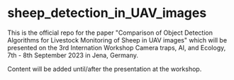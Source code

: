 # sheep_detection_in_UAV_images
This is the official repo for the paper "Comparison of Object Detection Algorithms for Livestock Monitoring of Sheep in UAV images" which will be presented on the 3rd Internation Workshop Camera traps, AI, and Ecology, 7th - 8th September 2023 in Jena, Germany. 

Content will be added until/after the presentation at the workshop.
